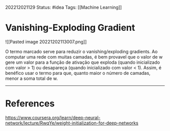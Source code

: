 202212021129
Status: #idea 
Tags: [[Machine Learning]]

# Vanishing-Exploding Gradient

![[Pasted image 20221202113007.png]]

O termo marcado serve para reduzir o vanishing/exploding gradients. Ao computar uma rede com muitas camadas, é bem provavel que o valor de w gere um valor para a função de ativação que exploda (quando inicializado com valor > 1) ou desapareça (quando inicializado com valor < 1). Assim, é benéfico usar o termo para que, quanto maior o número de camadas, menor a soma total de w.

---
# References
https://www.coursera.org/learn/deep-neural-network/lecture/RwqYe/weight-initialization-for-deep-networks